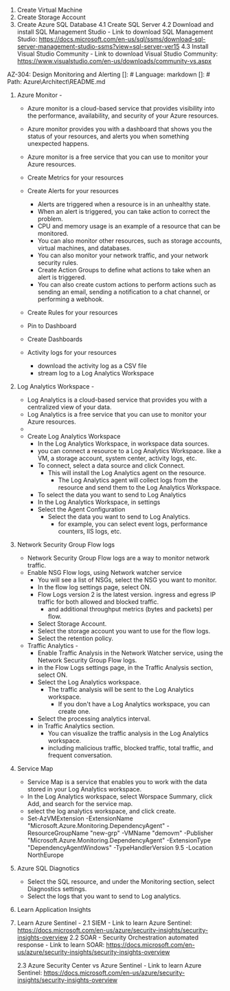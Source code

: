 1. Create Virtual Machine
3. Create Storage Account
4. Create Azure SQL Database
    4.1 Create SQL Server
    4.2 Download and install SQL Management Studio - Link to download SQL Management Studio: https://docs.microsoft.com/en-us/sql/ssms/download-sql-server-management-studio-ssms?view=sql-server-ver15
    4.3 Install Visual Studio Community - Link to download Visual Studio Community: https://www.visualstudio.com/en-us/downloads/community-vs.aspx


AZ-304: Design Monitoring and Alerting
[]: # Language: markdown
[]: # Path: Azure\Architect\README.md

1. Azure Monitor -
    - Azure monitor is a cloud-based service that provides visibility into the performance, availability, and security of your Azure resources.
    - Azure monitor provides you with a dashboard that shows you the status of your resources, and alerts you when something unexpected happens.
    - Azure monitor is a free service that you can use to monitor your Azure resources.
    - Create Metrics for your resources
    - Create Alerts for your resources
        - Alerts are triggered when a resource is in an unhealthy state.
        - When an alert is triggered, you can take action to correct the problem.
        - CPU and memory usage is an example of a resource that can be monitored.
        - You can also monitor other resources, such as storage accounts, virtual machines, and databases.
        - You can also monitor your network traffic, and your network security rules.
        - Create Action Groups to define what actions to take when an alert is triggered.
        - You can also create custom actions to perform actions such as sending an email, sending a notification to a chat channel, or performing a webhook.

    - Create Rules for your resources
    - Pin to Dashboard
    - Create Dashboards

    - Activity logs for your resources
        - download the activity log as a CSV file
        - stream log to a Log Analytics Workspace

2. Log Analytics Workspace - 
    - Log Analytics is a cloud-based service that provides you with a centralized view of your data.
    - Log Analytics is a free service that you can use to monitor your Azure resources.
    - 
    - Create Log Analytics Workspace
        - In the Log Analytics Workspace, in workspace data sources.
        - you can connect a resource to a Log Analytics Workspace. like a VM, a storage account, system center, activity logs, etc.
        - To connect, select a data source and click Connect.
          - This will install the Log Analytics agent on the resource.
            - The Log Analytics agent will collect logs from the resource and send them to the Log Analytics Workspace.
        - To select the data you want to send to Log Analytics
         - In the Log Analytics Workspace, in settings
         - Select the Agent Configuration 
            - Select the data you want to send to Log Analytics.
                - for example, you can select event logs, performance counters, IIS logs, etc.

3. Network Security Group Flow logs
    - Network Security Group Flow logs are a way to monitor network traffic.
    - Enable NSG Flow logs, using Network watcher service
        - You will see a list of NSGs, select the NSG you want to monitor.
        - In the flow log settings page, select ON. 
        - Flow Logs version 2 is the latest version. ingress and egress IP traffic for both allowed and blocked traffic.
          - and additional throughput metrics (bytes and packets) per flow. 
        - Select Storage Account.
        - Select the storage account you want to use for the flow logs.
        - Select the retention policy.
    - Traffic Analytics - 
        - Enable Traffic Analysis in the Network Watcher service, using the Network Security Group Flow logs.
        - in the Flow Logs settings page, in the Traffic Analysis section, select ON.
        - Select the Log Analytics workspace.
          - The traffic analysis will be sent to the Log Analytics workspace.
            - If you don't have a Log Analytics workspace, you can create one. 
        - Select the processing analytics interval.
        - in Traffic Analytics section.
            - You can visualize the traffic analysis in the Log Analytics workspace.
            - including malicious traffic, blocked traffic, total traffic, and frequent conversation. 

4. Service Map
    - Service Map is a service that enables you to work with the data stored in your Log Analytics workspace.
    - In the Log Analytics workspace, select Worspace Summary, click Add, and search for the service map.
    - select the  log analytics workspace, and click create. 
    - Set-AzVMExtension -ExtensionName "Microsoft.Azure.Monitoring.DependencyAgent" -ResourceGroupName "new-grp" -VMName "demovm" -Publisher "Microsoft.Azure.Monitoring.DependencyAgent" -ExtensionType "DependencyAgentWindows" -TypeHandlerVersion 9.5 -Location NorthEurope

5. Azure SQL Diagnotics
    - Select the SQL resource, and under the Monitoring section, select Diagnostics settings.
    - Select the logs that you want to send to Log analytics.

1. Learn Application Insights
2. Learn Azure Sentinel -
   2.1 SIEM - Link to learn Azure Sentinel: https://docs.microsoft.com/en-us/azure/security-insights/security-insights-overview
   2.2 SOAR - Security Orchestration automated response - Link to learn SOAR: https://docs.microsoft.com/en-us/azure/security-insights/security-insights-overview

   2.3 Azure Security Center vs Azure Sentinel - Link to learn Azure Sentinel: https://docs.microsoft.com/en-us/azure/security-insights/security-insights-overview